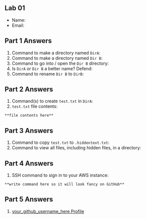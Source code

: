 ## Lab 01

- Name:
- Email:

## Part 1 Answers

1. Command to make a directory named `DirA`:
2. Command to make a directory named `Dir B`:
3. Command to go into / open the `Dir B` directory:
4. Is `DirA` or `Dir B` a better name?  Defend:
5. Command to rename `Dir B` to `DirB`: 

## Part 2 Answers

1. Command(s) to create `test.txt` in `DirA`:
2. `test.txt` file contents:

```
**file contents here**
```

## Part 3 Answers

1. Command to copy `test.txt` to `.hiddentext.txt`: 
2. Command to view all files, including hidden files, in a directory: 

## Part 4 Answers

1. SSH command to sign in to your AWS instance:

```
**write command here so it will look fancy on GitHub**
```

## Part 5 Answers

1. [your_github_username_here Profile](FIXTHISURL-https://github.com/your_username)

